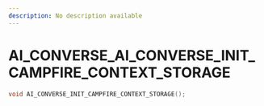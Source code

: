 ```yaml
---
description: No description available 
---
```


# AI_CONVERSE\_AI_CONVERSE_INIT_CAMPFIRE_CONTEXT_STORAGE

```cpp
void AI_CONVERSE_INIT_CAMPFIRE_CONTEXT_STORAGE();
```